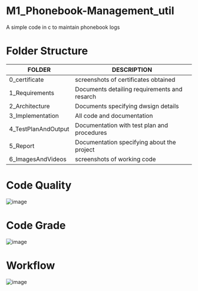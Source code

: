 # M1_Phonebook-Management_util

A simple code in c to maintain phonebook logs

# **Folder Structure**

|**FOLDER**  | **DESCRIPTION**  | 
|------------------|---------------------|
 0_certificate | screenshots of certificates obtained
 1_Requirements  | Documents detailing requirements and resarch
 2_Architecture  | Documents specifying dwsign details
 3_Implementation | All code and documentation
 4_TestPlanAndOutput| Documentation with test plan and procedures
 5_Report  | Documentation specifying about the project
 6_ImagesAndVideos | screenshots of working code

# **Code Quality**
![image](https://user-images.githubusercontent.com/98834011/156553064-f678904d-36e5-41d6-8711-c425a13c4296.png)


# **Code Grade**

![image](https://user-images.githubusercontent.com/98834011/156553188-ddb8ee82-6480-4ca4-aaf1-655d64906213.png)

# **Workflow**

![image](https://user-images.githubusercontent.com/98834011/156559641-9ff2a01c-be17-4b5c-a199-ac810eafb8e5.png)

